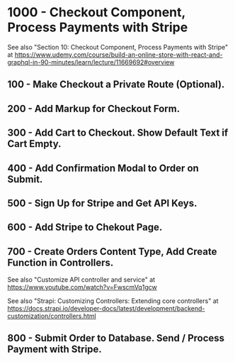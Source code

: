# 1000 - Checkout Component, Process Payments with Stripe

See also "Section 10: Checkout Component, Process Payments with Stripe" at https://www.udemy.com/course/build-an-online-store-with-react-and-graphql-in-90-minutes/learn/lecture/11669692#overview

## 100 - Make Checkout a Private Route (Optional).

## 200 - Add Markup for Checkout Form.

## 300 - Add Cart to Checkout. Show Default Text if Cart Empty.

## 400 - Add Confirmation Modal to Order on Submit.

## 500 - Sign Up for Stripe and Get API Keys.

## 600 - Add Stripe to Chekout Page.

## 700 - Create Orders Content Type, Add Create Function in Controllers.

See also "Customize API controller and service" at https://www.youtube.com/watch?v=FwscmVq1gcw

See also "Strapi: Customizing Controllers: Extending core controllers" at https://docs.strapi.io/developer-docs/latest/development/backend-customization/controllers.html

## 800 - Submit Order to Database. Send / Process Payment with Stripe.
